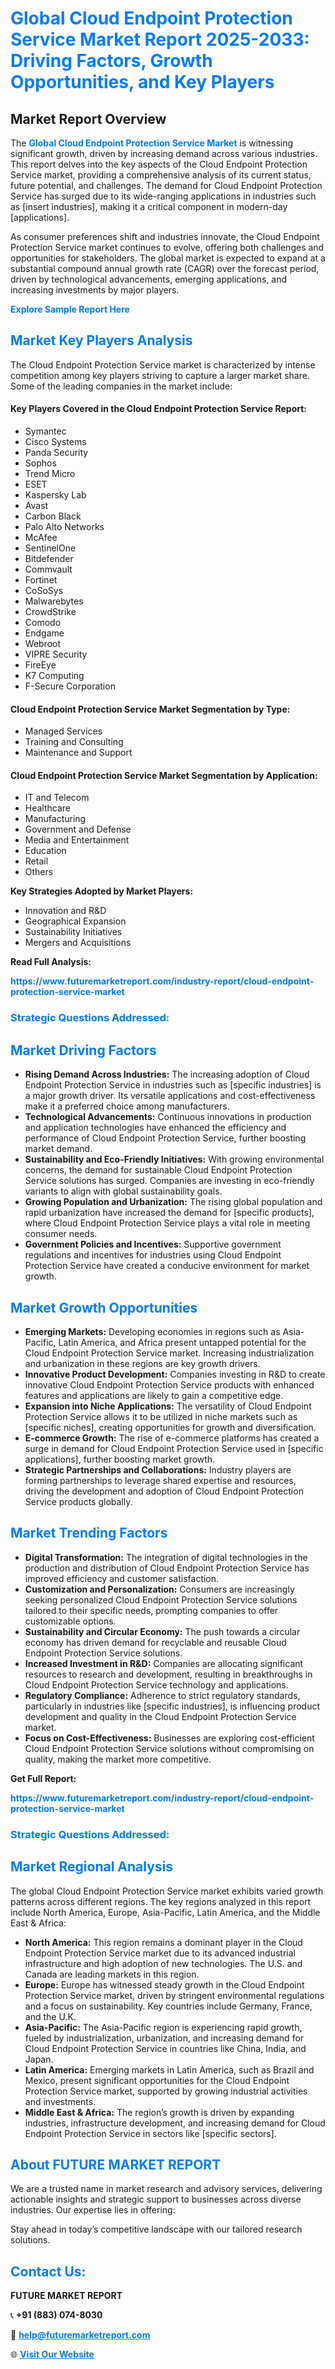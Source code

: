 <h1 style="color: #007BFF;">Global Cloud Endpoint Protection Service Market Report 2025-2033: Driving Factors, Growth Opportunities, and Key Players</h1>

<section id="overview">
<h2>Market Report Overview</h2>
<p>The <a href="https://www.futuremarketreport.com/industry-report/cloud-endpoint-protection-service-market" style="color: #007BFF; text-decoration: none;"><strong>Global Cloud Endpoint Protection Service Market</strong></a> is witnessing significant growth, driven by increasing demand across various industries. This report delves into the key aspects of the Cloud Endpoint Protection Service market, providing a comprehensive analysis of its current status, future potential, and challenges. The demand for Cloud Endpoint Protection Service has surged due to its wide-ranging applications in industries such as [insert industries], making it a critical component in modern-day [applications].</p>
<p>As consumer preferences shift and industries innovate, the Cloud Endpoint Protection Service market continues to evolve, offering both challenges and opportunities for stakeholders. The global market is expected to expand at a substantial compound annual growth rate (CAGR) over the forecast period, driven by technological advancements, emerging applications, and increasing investments by major players.</p>
</section>

<section id="overview">
<p><a href="https://www.futuremarketreport.com/request-sample/reportId=62061" style="color: #007BFF; text-decoration: none;"><strong>Explore Sample Report Here</strong></a></p>
</section>

<section id="key-players">
<h2 style="color: #007BFF;">Market Key Players Analysis</h2>
<p>The Cloud Endpoint Protection Service market is characterized by intense competition among key players striving to capture a larger market share. Some of the leading companies in the market include:</p>
<h4>Key Players Covered in the Cloud Endpoint Protection Service Report:</h4>
<ul><li>Symantec</li><li>Cisco Systems</li><li>Panda Security</li><li>Sophos</li><li>Trend Micro</li><li>ESET</li><li>Kaspersky Lab</li><li>Avast</li><li>Carbon Black</li><li>Palo Alto Networks</li><li>McAfee</li><li>SentinelOne</li><li>Bitdefender</li><li>Commvault</li><li>Fortinet</li><li>CoSoSys</li><li>Malwarebytes</li><li>CrowdStrike</li><li>Comodo</li><li>Endgame</li><li>Webroot</li><li>VIPRE Security</li><li>FireEye</li><li>K7 Computing</li><li>F-Secure Corporation</li></ul>
<h4>Cloud Endpoint Protection Service Market Segmentation by Type:</h4>
<ul><li>Managed Services</li><li>Training and Consulting</li><li>Maintenance and Support</li></ul>

<h4>Cloud Endpoint Protection Service Market Segmentation by Application:</h4>
<ul><li>IT and Telecom</li><li>Healthcare</li><li>Manufacturing</li><li>Government and Defense</li><li>Media and Entertainment</li><li>Education</li><li>Retail</li><li>Others</li></ul>
<p><strong>Key Strategies Adopted by Market Players:</strong></p>
<ul>
<li>Innovation and R&D</li>
<li>Geographical Expansion</li>
<li>Sustainability Initiatives</li>
<li>Mergers and Acquisitions</li>
</ul>
</section>

<section>
<p><strong>Read Full Analysis: </strong></p><a href="https://www.futuremarketreport.com/industry-report/cloud-endpoint-protection-service-market" style="color: #007BFF; text-decoration: none;"><strong>https://www.futuremarketreport.com/industry-report/cloud-endpoint-protection-service-market</strong></a>
<h3 style="color: #007BFF;">Strategic Questions Addressed:</h3>
</section>

<section id="driving-factors">
<h2 style="color: #007BFF;">Market Driving Factors</h2>
<ul>
<li><strong>Rising Demand Across Industries:</strong> The increasing adoption of Cloud Endpoint Protection Service in industries such as [specific industries] is a major growth driver. Its versatile applications and cost-effectiveness make it a preferred choice among manufacturers.</li>
<li><strong>Technological Advancements:</strong> Continuous innovations in production and application technologies have enhanced the efficiency and performance of Cloud Endpoint Protection Service, further boosting market demand.</li>
<li><strong>Sustainability and Eco-Friendly Initiatives:</strong> With growing environmental concerns, the demand for sustainable Cloud Endpoint Protection Service solutions has surged. Companies are investing in eco-friendly variants to align with global sustainability goals.</li>
<li><strong>Growing Population and Urbanization:</strong> The rising global population and rapid urbanization have increased the demand for [specific products], where Cloud Endpoint Protection Service plays a vital role in meeting consumer needs.</li>
<li><strong>Government Policies and Incentives:</strong> Supportive government regulations and incentives for industries using Cloud Endpoint Protection Service have created a conducive environment for market growth.</li>
</ul>
</section>

<section id="growth-opportunities">
<h2 style="color: #007BFF;">Market Growth Opportunities</h2>
<ul>
<li><strong>Emerging Markets:</strong> Developing economies in regions such as Asia-Pacific, Latin America, and Africa present untapped potential for the Cloud Endpoint Protection Service market. Increasing industrialization and urbanization in these regions are key growth drivers.</li>
<li><strong>Innovative Product Development:</strong> Companies investing in R&D to create innovative Cloud Endpoint Protection Service products with enhanced features and applications are likely to gain a competitive edge.</li>
<li><strong>Expansion into Niche Applications:</strong> The versatility of Cloud Endpoint Protection Service allows it to be utilized in niche markets such as [specific niches], creating opportunities for growth and diversification.</li>
<li><strong>E-commerce Growth:</strong> The rise of e-commerce platforms has created a surge in demand for Cloud Endpoint Protection Service used in [specific applications], further boosting market growth.</li>
<li><strong>Strategic Partnerships and Collaborations:</strong> Industry players are forming partnerships to leverage shared expertise and resources, driving the development and adoption of Cloud Endpoint Protection Service products globally.</li>
</ul>
</section>

<section id="trending-factors">
<h2 style="color: #007BFF;">Market Trending Factors</h2>
<ul>
<li><strong>Digital Transformation:</strong> The integration of digital technologies in the production and distribution of Cloud Endpoint Protection Service has improved efficiency and customer satisfaction.</li>
<li><strong>Customization and Personalization:</strong> Consumers are increasingly seeking personalized Cloud Endpoint Protection Service solutions tailored to their specific needs, prompting companies to offer customizable options.</li>
<li><strong>Sustainability and Circular Economy:</strong> The push towards a circular economy has driven demand for recyclable and reusable Cloud Endpoint Protection Service solutions.</li>
<li><strong>Increased Investment in R&D:</strong> Companies are allocating significant resources to research and development, resulting in breakthroughs in Cloud Endpoint Protection Service technology and applications.</li>
<li><strong>Regulatory Compliance:</strong> Adherence to strict regulatory standards, particularly in industries like [specific industries], is influencing product development and quality in the Cloud Endpoint Protection Service market.</li>
<li><strong>Focus on Cost-Effectiveness:</strong> Businesses are exploring cost-efficient Cloud Endpoint Protection Service solutions without compromising on quality, making the market more competitive.</li>
</ul>
</section>

<section>
<p><strong>Get Full Report: </strong></p><a href="https://www.futuremarketreport.com/industry-report/cloud-endpoint-protection-service-market" style="color: #007BFF; text-decoration: none;"><strong>https://www.futuremarketreport.com/industry-report/cloud-endpoint-protection-service-market</strong></a>
<h3 style="color: #007BFF;">Strategic Questions Addressed:</h3>
</section>


<section id="regional-analysis">
<h2 style="color: #007BFF;">Market Regional Analysis</h2>
<p>The global Cloud Endpoint Protection Service market exhibits varied growth patterns across different regions. The key regions analyzed in this report include North America, Europe, Asia-Pacific, Latin America, and the Middle East & Africa:</p>
<ul>
<li><strong>North America:</strong> This region remains a dominant player in the Cloud Endpoint Protection Service market due to its advanced industrial infrastructure and high adoption of new technologies. The U.S. and Canada are leading markets in this region.</li>
<li><strong>Europe:</strong> Europe has witnessed steady growth in the Cloud Endpoint Protection Service market, driven by stringent environmental regulations and a focus on sustainability. Key countries include Germany, France, and the U.K.</li>
<li><strong>Asia-Pacific:</strong> The Asia-Pacific region is experiencing rapid growth, fueled by industrialization, urbanization, and increasing demand for Cloud Endpoint Protection Service in countries like China, India, and Japan.</li>
<li><strong>Latin America:</strong> Emerging markets in Latin America, such as Brazil and Mexico, present significant opportunities for the Cloud Endpoint Protection Service market, supported by growing industrial activities and investments.</li>
<li><strong>Middle East & Africa:</strong> The region’s growth is driven by expanding industries, infrastructure development, and increasing demand for Cloud Endpoint Protection Service in sectors like [specific sectors].</li>
</ul>
</section>

<footer>
<h2 style="color: #007BFF;">About FUTURE MARKET REPORT</h2>
<p>We are a trusted name in market research and advisory services, delivering actionable insights and strategic support to businesses across diverse industries. Our expertise lies in offering:</p>

<p>Stay ahead in today’s competitive landscape with our tailored research solutions.</p>

<h2 style="color: #007BFF;">Contact Us:</h2>
<p><strong>FUTURE MARKET REPORT</strong></p>
<p>📞 <strong>+91 (883) 074-8030</strong></p>
<p>📧 <strong><a href="mailto:help@futuremarketreport.com" style="color: #007BFF;">help@futuremarketreport.com</a></strong></p>
<p>🌐 <strong><a href="https://www.futuremarketreport.com/" style="color: #007BFF;">Visit Our Website</a></strong></p>
</footer>